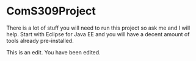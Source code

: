 ComS309Project
==========

There is a lot of stuff you will need to run this project so ask me and I will help. Start with Eclipse for Java EE and you will have
a decent amount of tools already pre-installed.

This is an edit.
You have been edited.